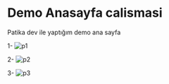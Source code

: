 # Demo Anasayfa calismasi
 Patika dev ile yaptığım demo ana sayfa

1-
![p1](https://user-images.githubusercontent.com/118760940/216044928-ff7b11c4-3139-4bc8-893d-bc337c6f0c31.jpg)

2-
![p2](https://user-images.githubusercontent.com/118760940/216044969-94d49dcf-5020-4a8c-8f12-4a956a16c0ec.jpg)

3-
![p3](https://user-images.githubusercontent.com/118760940/216045006-720c0c45-5dab-4ac1-a5f7-69ff1b95678f.jpg)

